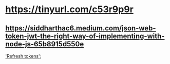 # https://tinyurl.com/c53r9p9r

## https://siddharthac6.medium.com/json-web-token-jwt-the-right-way-of-implementing-with-node-js-65b8915d550e


['Refresh tokens'](refreshtoken.PNG);